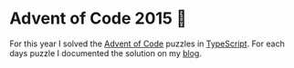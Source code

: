 # Advent of Code 2015 🎄

For this year I solved the [Advent of Code](https://adventofcode.com/2015) puzzles in [TypeScript](https://github.com/eddmann/advent-of-code/tree/master/2015/typescript).
For each days puzzle I documented the solution on my [blog](https://eddmann.com/).
